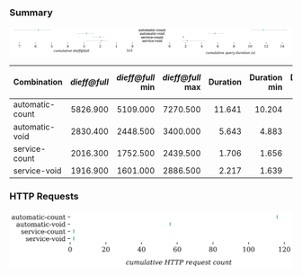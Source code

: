 ### Summary

![metrics](./metrics.svg)

| Combination | *dieff@full* | *dieff@full* min | *dieff@full* max | Duration | Duration min | Duration max | First result | First result min | First result max | Last result | Last result min | Last result max | HTTP requests | HTTP requests min | HTTP requests max | Queries |
| - | -: | -: | -: | -: | -: | -: | -: | -: | -: | -: | -: | -: | -: | -: | -: | -: |
| automatic-count | 5826.900 | 5109.000 | 7270.500 | 11.641 | 10.204 | 14.525 | 11.640 | 10.203 | 14.524 | 11.641 | 10.204 | 14.525 | 116 | 116 | 116 | 1 |
| automatic-void | 2830.400 | 2448.500 | 3400.000 | 5.643 | 4.883 | 6.727 | 5.636 | 4.882 | 6.695 | 5.642 | 4.883 | 6.726 | 56 | 56 | 56 | 1 |
| service-count | 2016.300 | 1752.500 | 2439.500 | 1.706 | 1.656 | 1.776 | 1.688 | 1.636 | 1.763 | 1.704 | 1.655 | 1.775 | 2 | 2 | 2 | 1 |
| service-void | 1916.900 | 1601.000 | 2886.500 | 2.217 | 1.639 | 4.480 | 2.205 | 1.627 | 4.469 | 2.217 | 1.639 | 4.479 | 2 | 2 | 2 | 1 |


### HTTP Requests

![http_requests](./http_requests.svg)